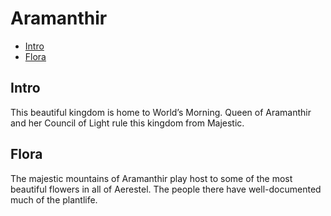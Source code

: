 # Aramanthir <!-- omit in toc -->

- [Intro](#Intro)
- [Flora](#Flora)

## Intro

This beautiful kingdom is home to World’s Morning. Queen of Aramanthir and her Council of Light rule this kingdom from Majestic.

## Flora

The majestic mountains of Aramanthir play host to some of the most beautiful flowers in all of Aerestel. The people there have well-documented much of the plantlife.
